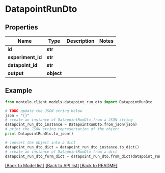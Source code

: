 # DatapointRunDto


## Properties

Name | Type | Description | Notes
------------ | ------------- | ------------- | -------------
**id** | **str** |  | 
**experiment_id** | **str** |  | 
**datapoint_id** | **str** |  | 
**output** | **object** |  | 

## Example

```python
from montelo.client.models.datapoint_run_dto import DatapointRunDto

# TODO update the JSON string below
json = "{}"
# create an instance of DatapointRunDto from a JSON string
datapoint_run_dto_instance = DatapointRunDto.from_json(json)
# print the JSON string representation of the object
print DatapointRunDto.to_json()

# convert the object into a dict
datapoint_run_dto_dict = datapoint_run_dto_instance.to_dict()
# create an instance of DatapointRunDto from a dict
datapoint_run_dto_form_dict = datapoint_run_dto.from_dict(datapoint_run_dto_dict)
```
[[Back to Model list]](../README.md#documentation-for-models) [[Back to API list]](../README.md#documentation-for-api-endpoints) [[Back to README]](../README.md)



